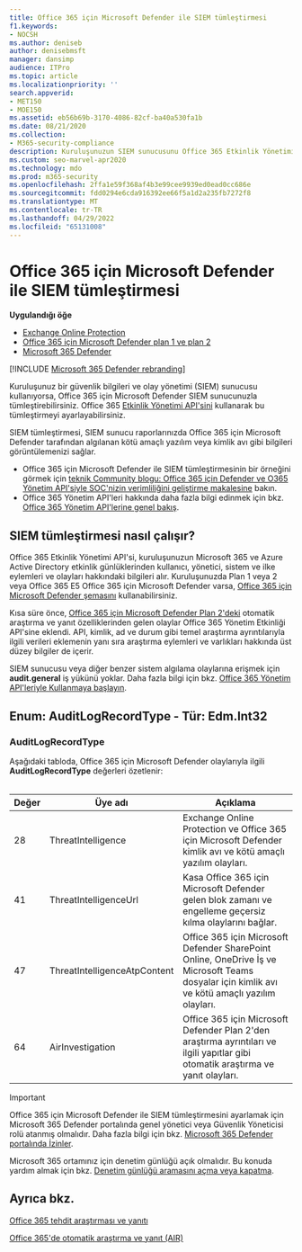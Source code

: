```yaml
---
title: Office 365 için Microsoft Defender ile SIEM tümleştirmesi
f1.keywords:
- NOCSH
ms.author: deniseb
author: denisebmsft
manager: dansimp
audience: ITPro
ms.topic: article
ms.localizationpriority: ''
search.appverid:
- MET150
- MOE150
ms.assetid: eb56b69b-3170-4086-82cf-ba40a530fa1b
ms.date: 08/21/2020
ms.collection:
- M365-security-compliance
description: Kuruluşunuzun SIEM sunucusunu Office 365 Etkinlik Yönetimi API'sindeki Office 365 için Microsoft Defender ve ilgili tehdit olaylarıyla tümleştirin.
ms.custom: seo-marvel-apr2020
ms.technology: mdo
ms.prod: m365-security
ms.openlocfilehash: 2ffa1e59f368af4b3e99cee9939ed0ead0cc686e
ms.sourcegitcommit: fdd0294e6cda916392ee66f5a1d2a235fb7272f8
ms.translationtype: MT
ms.contentlocale: tr-TR
ms.lasthandoff: 04/29/2022
ms.locfileid: "65131008"
---
```

# <a name="siem-integration-with-microsoft-defender-for-office-365"></a>Office 365 için Microsoft Defender ile SIEM tümleştirmesi

**Uygulandığı öğe**
- [Exchange Online Protection](exchange-online-protection-overview.md)
- [Office 365 için Microsoft Defender plan 1 ve plan 2](defender-for-office-365.md)
- [Microsoft 365 Defender](../defender/microsoft-365-defender.md)

[!INCLUDE [Microsoft 365 Defender rebranding](../includes/microsoft-defender-for-office.md)]

Kuruluşunuz bir güvenlik bilgileri ve olay yönetimi (SIEM) sunucusu kullanıyorsa, Office 365 için Microsoft Defender SIEM sunucunuzla tümleştirebilirsiniz. Office 365 [Etkinlik Yönetimi API'sini](/office/office-365-management-api/office-365-management-activity-api-reference) kullanarak bu tümleştirmeyi ayarlayabilirsiniz.

SIEM tümleştirmesi, SIEM sunucu raporlarınızda Office 365 için Microsoft Defender tarafından algılanan kötü amaçlı yazılım veya kimlik avı gibi bilgileri görüntülemenizi sağlar.

- Office 365 için Microsoft Defender ile SIEM tümleştirmesinin bir örneğini görmek için [teknik Community blogu: Office 365 için Defender ve O365 Yönetim API'siyle SOC'nizin verimliliğini geliştirme makalesine](https://techcommunity.microsoft.com/t5/microsoft-security-and/improve-the-effectiveness-of-your-soc-with-office-365-atp-and/ba-p/1525185) bakın.
- Office 365 Yönetim API'leri hakkında daha fazla bilgi edinmek için bkz. [Office 365 Yönetim API'lerine genel bakış](/office/office-365-management-api/office-365-management-apis-overview).

## <a name="how-siem-integration-works"></a>SIEM tümleştirmesi nasıl çalışır?

Office 365 Etkinlik Yönetimi API'si, kuruluşunuzun Microsoft 365 ve Azure Active Directory etkinlik günlüklerinden kullanıcı, yönetici, sistem ve ilke eylemleri ve olayları hakkındaki bilgileri alır. Kuruluşunuzda Plan 1 veya 2 veya Office 365 E5 Office 365 için Microsoft Defender varsa, [Office 365 için Microsoft Defender şemasını](/office/office-365-management-api/office-365-management-activity-api-schema#office-365-advanced-threat-protection-and-threat-investigation-and-response-schema) kullanabilirsiniz.

Kısa süre önce, [Office 365 için Microsoft Defender Plan 2'deki](defender-for-office-365.md#microsoft-defender-for-office-365-plan-1-and-plan-2) otomatik araştırma ve yanıt özelliklerinden gelen olaylar Office 365 Yönetim Etkinliği API'sine eklendi. API, kimlik, ad ve durum gibi temel araştırma ayrıntılarıyla ilgili verileri eklemenin yanı sıra araştırma eylemleri ve varlıkları hakkında üst düzey bilgiler de içerir.

SIEM sunucusu veya diğer benzer sistem algılama olaylarına erişmek için **audit.general** iş yükünü yoklar. Daha fazla bilgi için bkz. [Office 365 Yönetim API'leriyle Kullanmaya başlayın](/office/office-365-management-api/get-started-with-office-365-management-apis).

## <a name="enum-auditlogrecordtype---type-edmint32"></a>Enum: AuditLogRecordType - Tür: Edm.Int32

### <a name="auditlogrecordtype"></a>AuditLogRecordType

Aşağıdaki tabloda, Office 365 için Microsoft Defender olaylarıyla ilgili **AuditLogRecordType** değerleri özetlenir:<br/><br/>

| Değer | Üye adı | Açıklama |
|---|---|---|
| 28| ThreatIntelligence | Exchange Online Protection ve Office 365 için Microsoft Defender kimlik avı ve kötü amaçlı yazılım olayları. |
| 41| ThreatIntelligenceUrl | Kasa Office 365 için Microsoft Defender gelen blok zamanı ve engelleme geçersiz kılma olaylarını bağlar. |
| 47| ThreatIntelligenceAtpContent | Office 365 için Microsoft Defender SharePoint Online, OneDrive İş ve Microsoft Teams dosyalar için kimlik avı ve kötü amaçlı yazılım olayları. |
| 64| AirInvestigation | Office 365 için Microsoft Defender Plan 2'den araştırma ayrıntıları ve ilgili yapıtlar gibi otomatik araştırma ve yanıt olayları. |

> [!IMPORTANT]
> Office 365 için Microsoft Defender ile SIEM tümleştirmesini ayarlamak için Microsoft 365 Defender portalında genel yönetici veya Güvenlik Yöneticisi rolü atanmış olmalıdır. Daha fazla bilgi için bkz. [Microsoft 365 Defender portalında İzinler](permissions-microsoft-365-security-center.md).
>
> Microsoft 365 ortamınız için denetim günlüğü açık olmalıdır. Bu konuda yardım almak için bkz. [Denetim günlüğü aramasını açma veya kapatma](../../compliance/turn-audit-log-search-on-or-off.md).

## <a name="see-also"></a>Ayrıca bkz.

[Office 365 tehdit araştırması ve yanıtı](office-365-ti.md)

[Office 365'de otomatik araştırma ve yanıt (AIR)](automated-investigation-response-office.md)
